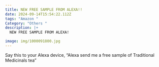 ```yaml
---
title: NEW FREE SAMPLE FROM ALEXA!!
date: 2024-09-14T15:54:22.112Z
tags: "Amazon "
Category: "Others "
description: |+
  NEW FREE SAMPLE FROM ALEXA!

image: img/1000091800.jpg
---
```

Say this to your Alexa device, “Alexa send me a free sample of Traditional Medicinals tea”